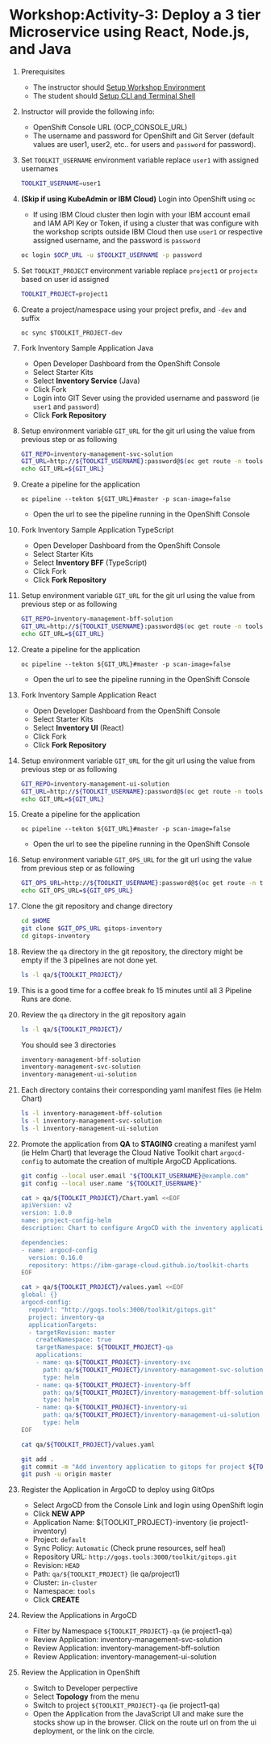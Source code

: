 # Workshop:Activity-3: Deploy a 3 tier Microservice using React, Node.js, and Java

1. Prerequisites
    - The instructor should [Setup Workshop Environment](../README.md##setup-the-workshop-environment)
    - The student should [Setup CLI and Terminal Shell](../README.md##setup-the-workshop-environment)

1. Instructor will provide the following info:
    - OpenShift Console URL (OCP_CONSOLE_URL)
    - The username and password for OpenShift and Git Server (default values are user1, user2, etc.. for users and `password` for password).

1. Set `TOOLKIT_USERNAME` environment variable replace `user1` with assigned usernames
    ```bash
    TOOLKIT_USERNAME=user1

    ```

1. **(Skip if using KubeAdmin or IBM Cloud)** Login into OpenShift using `oc`
    - If using IBM Cloud cluster then login with your IBM account email and IAM API Key or Token, if using a cluster that was configure with the workshop scripts outside IBM Cloud then use `user1` or respective assigned username, and the password is `password`
    ```bash
    oc login $OCP_URL -u $TOOLKIT_USERNAME -p password
    ```

1. Set `TOOLKIT_PROJECT` environment variable replace `project1` or `projectx` based on user id assigned
    ```bash
    TOOLKIT_PROJECT=project1

    ```

1. Create a project/namespace using your project prefix, and `-dev` and suffix
    ```
    oc sync $TOOLKIT_PROJECT-dev

    ```

1. Fork Inventory Sample Application Java
    - Open Developer Dashboard from the OpenShift Console
    - Select Starter Kits
    - Select **Inventory Service** (Java)
    - Click Fork
    - Login into GIT Sever using the provided username and password (ie `user1` and `password`)
    - Click **Fork Repository**

1. Setup environment variable `GIT_URL` for the git url using the value from previous step or as following
    ```bash
    GIT_REPO=inventory-management-svc-solution
    GIT_URL=http://${TOOLKIT_USERNAME}:password@$(oc get route -n tools gogs --template='{{.spec.host}}')/${TOOLKIT_USERNAME}/${GIT_REPO}
    echo GIT_URL=${GIT_URL}

    ```

1. Create a pipeline for the application
    ```
    oc pipeline --tekton ${GIT_URL}#master -p scan-image=false
    ```
    - Open the url to see the pipeline running in the OpenShift Console


1. Fork Inventory Sample Application TypeScript
    - Open Developer Dashboard from the OpenShift Console
    - Select Starter Kits
    - Select **Inventory BFF** (TypeScript)
    - Click Fork
    - Click **Fork Repository**


1. Setup environment variable `GIT_URL` for the git url using the value from previous step or as following
    ```bash
    GIT_REPO=inventory-management-bff-solution
    GIT_URL=http://${TOOLKIT_USERNAME}:password@$(oc get route -n tools gogs --template='{{.spec.host}}')/${TOOLKIT_USERNAME}/${GIT_REPO}
    echo GIT_URL=${GIT_URL}

    ```

1. Create a pipeline for the application
    ```
    oc pipeline --tekton ${GIT_URL}#master -p scan-image=false
    ```
    - Open the url to see the pipeline running in the OpenShift Console

1. Fork Inventory Sample Application React
    - Open Developer Dashboard from the OpenShift Console
    - Select Starter Kits
    - Select **Inventory UI** (React)
    - Click Fork
    - Click **Fork Repository**

1. Setup environment variable `GIT_URL` for the git url using the value from previous step or as following
    ```bash
    GIT_REPO=inventory-management-ui-solution
    GIT_URL=http://${TOOLKIT_USERNAME}:password@$(oc get route -n tools gogs --template='{{.spec.host}}')/${TOOLKIT_USERNAME}/${GIT_REPO}
    echo GIT_URL=${GIT_URL}

    ```

1. Create a pipeline for the application
    ```
    oc pipeline --tekton ${GIT_URL}#master -p scan-image=false
    ```
    - Open the url to see the pipeline running in the OpenShift Console


1. Setup environment variable `GIT_OPS_URL` for the git url using the value from previous step or as following
    ```bash
    GIT_OPS_URL=http://${TOOLKIT_USERNAME}:password@$(oc get route -n tools gogs --template='{{.spec.host}}')/toolkit/gitops
    echo GIT_OPS_URL=${GIT_OPS_URL}

    ```

1. Clone the git repository and change directory
    ```bash
    cd $HOME
    git clone $GIT_OPS_URL gitops-inventory
    cd gitops-inventory

    ```

1. Review the `qa` directory in the git repository, the directory might be empty if the 3 pipelines are not done yet.
    ```bash
    ls -l qa/${TOOLKIT_PROJECT}/
    ```

1. This is a good time for a coffee break fo 15 minutes until all 3 Pipeline Runs are done.

1. Review the `qa` directory in the git repository again
    ```bash
    ls -l qa/${TOOLKIT_PROJECT}/
    ```
    You should see 3 directories
    ```bash
    inventory-management-bff-solution
    inventory-management-svc-solution
    inventory-management-ui-solution
    ```

1. Each directory contains their corresponding yaml manifest files (ie Helm Chart)
    ```bash
    ls -l inventory-management-bff-solution
    ls -l inventory-management-svc-solution
    ls -l inventory-management-ui-solution
    ```

1. Promote the application from **QA** to **STAGING** creating a manifest yaml (ie Helm Chart) that leverage the Cloud Native Toolkit chart `argocd-config` to automate the creation of multiple ArgoCD Applications.
    ```bash
    git config --local user.email "${TOOLKIT_USERNAME}@example.com"
    git config --local user.name "${TOOLKIT_USERNAME}"

    cat > qa/${TOOLKIT_PROJECT}/Chart.yaml <<EOF
    apiVersion: v2
    version: 1.0.0
    name: project-config-helm
    description: Chart to configure ArgoCD with the inventory application

    dependencies:
    - name: argocd-config
      version: 0.16.0
      repository: https://ibm-garage-cloud.github.io/toolkit-charts
    EOF

    cat > qa/${TOOLKIT_PROJECT}/values.yaml <<EOF
    global: {}
    argocd-config:
      repoUrl: "http://gogs.tools:3000/toolkit/gitops.git"
      project: inventory-qa
      applicationTargets:
      - targetRevision: master
        createNamespace: true
        targetNamespace: ${TOOLKIT_PROJECT}-qa
        applications:
        - name: qa-${TOOLKIT_PROJECT}-inventory-svc
          path: qa/${TOOLKIT_PROJECT}/inventory-management-svc-solution
          type: helm
        - name: qa-${TOOLKIT_PROJECT}-inventory-bff
          path: qa/${TOOLKIT_PROJECT}/inventory-management-bff-solution
          type: helm
        - name: qa-${TOOLKIT_PROJECT}-inventory-ui
          path: qa/${TOOLKIT_PROJECT}/inventory-management-ui-solution
          type: helm
    EOF

    cat qa/${TOOLKIT_PROJECT}/values.yaml

    git add .
    git commit -m "Add inventory application to gitops for project ${TOOLKIT_PROJECT}"
    git push -u origin master

    ```

1. Register the Application in ArgoCD to deploy using GitOps
    - Select ArgoCD from the Console Link and login using OpenShift login
    - Click **NEW APP**
    - Application Name: ${TOOLKIT_PROJECT}-inventory (ie project1-inventory)
    - Project: `default`
    - Sync Policy: `Automatic` (Check prune resources, self heal)
    - Repository URL: `http://gogs.tools:3000/toolkit/gitops.git`
    - Revision: `HEAD`
    - Path: `qa/${TOOLKIT_PROJECT}` (ie qa/project1)
    - Cluster: `in-cluster`
    - Namespace: `tools`
    - Click **CREATE**

1. Review the Applications in ArgoCD
    - Filter by Namespace `${TOOLKIT_PROJECT}-qa` (ie project1-qa)
    - Review Application: inventory-management-svc-solution
    - Review Application: inventory-management-bff-solution
    - Review Application: inventory-management-ui-solution

1. Review the Application in OpenShift
    - Switch to Developer perpective
    - Select **Topology** from the menu
    - Switch to project `${TOOLKIT_PROJECT}-qa` (ie project1-qa)
    - Open the Application from the JavaScript UI and make sure the stocks show up in the browser. Click on the route url on from the ui deployment, or the link on the circle.




